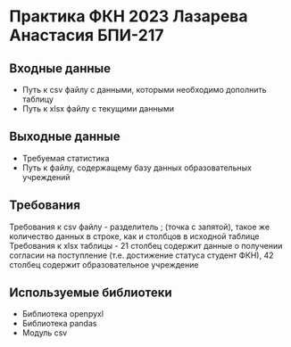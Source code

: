 # Практика ФКН 2023 Лазарева Анастасия БПИ-217

## Входные данные 
- Путь к csv файлу с данными, которыми необходимо дополнить таблицу
- Путь к xlsx файлу с текущими данными
  
## Выходные данные 
- Требуемая статистика
- Путь к файлу, содержащему базу данных образовательных учреждений
  
## Требования
Требования к csv файлу - разделитель ; (точка с запятой), такое же количество данных в строке, как и столбцов в исходной таблице
Требования к xlsx таблицы - 21 столбец содержит данные о получении согласии на поступление (т.е. достижение статуса студент ФКН), 42 столбец содержит образовательное учреждение 

## Используемые библиотеки
- Библиотека openpyxl
- Библиотека pandas
- Модуль csv
